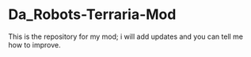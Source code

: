 # Da_Robots-Terraria-Mod
This is the repository for my mod; i will add updates and you can tell me how to improve.
